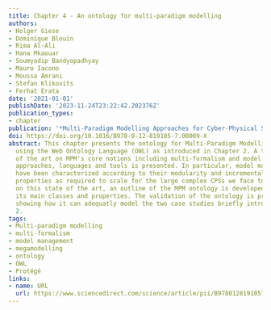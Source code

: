```yaml
---
title: Chapter 4 - An ontology for multi-paradigm modelling
authors:
- Holger Giese
- Dominique Blouin
- Rima Al-Ali
- Hana Mkaouar
- Soumyadip Bandyopadhyay
- Mauro Iacono
- Moussa Amrani
- Stefan Klikovits
- Ferhat Erata
date: '2021-01-01'
publishDate: '2023-11-24T23:22:42.202376Z'
publication_types:
- chapter
publication: '*Multi-Paradigm Modelling Approaches for Cyber-Physical Systems*'
doi: https://doi.org/10.1016/B978-0-12-819105-7.00009-X
abstract: This chapter presents the ontology for Multi-Paradigm Modelling (MPM) specfied
  using the Web Ontology Language (OWL) as introduced in Chapter 2. A thorough state
  of the art on MPM's core notions including multi-formalism and model management
  approaches, languages and tools is presented. In particular, model management approaches
  have been characterized according to their modularity and incremental execution
  properties as required to scale for the large complex CPSs we face today. Based
  on this state of the art, an outline of the MPM ontology is developed by introducing
  its main classes and properties. The validation of the ontology is presented by
  showing how it can adequatly model the two case studies briefly introduced in Chapter
  2.
tags:
- Multi-paradigm modelling
- multi-formalism
- model management
- megamodelling
- ontology
- OWL
- Protégé
links:
- name: URL
  url: https://www.sciencedirect.com/science/article/pii/B978012819105700009X
---
```


